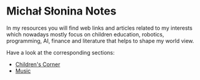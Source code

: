# Michał Słonina Notes
In my resources you will find web links and articles related to my interests which nowadays mostly focus on children education, robotics, programming, AI, finance and literature that helps to shape my world view.



Have a look at the corresponding sections:

- [Children's Corner](ChildrensCorner.md)
- [Music](Music.md)
